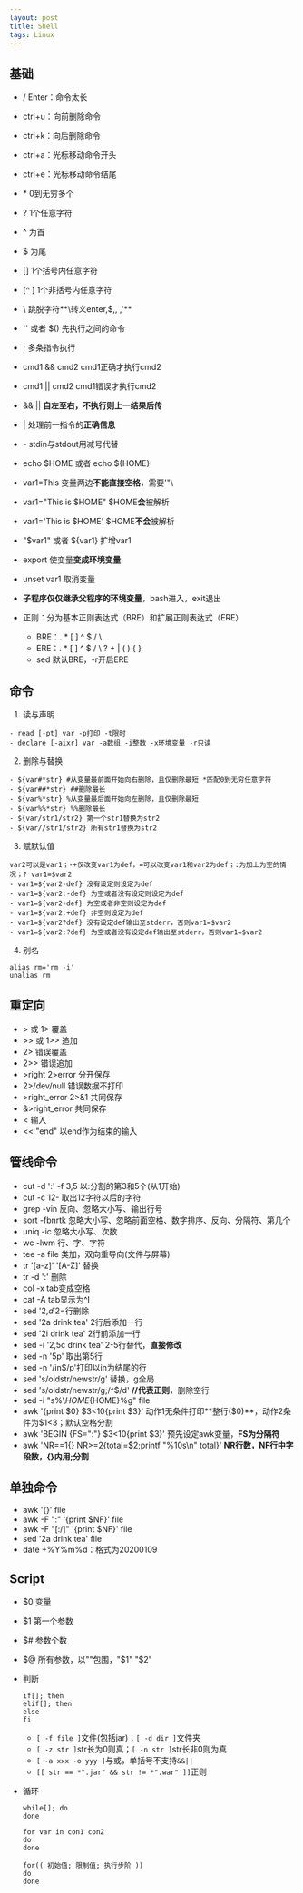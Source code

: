 ```yaml
---
layout: post
title: Shell
tags: Linux
---
```


## 基础
- / Enter：命令太长
- ctrl+u：向前删除命令
- ctrl+k：向后删除命令
- ctrl+a：光标移动命令开头
- ctrl+e：光标移动命令结尾

- \* 0到无穷多个
- ? 1个任意字符
- ^ 为首
- $ 为尾
- [] 1个括号内任意字符
- [^ ] 1个非括号内任意字符
- \ 跳脱字符**\转义enter,$,\, ,'**
- `` 或者 $() 先执行之间的命令
- ; 多条指令执行
- cmd1 && cmd2 cmd1正确才执行cmd2
- cmd1 \|\| cmd2 cmd1错误才执行cmd2
- && \|\| **自左至右，不执行则上一结果后传**
- \| 处理前一指令的**正确信息**
- \- stdin与stdout用减号代替
- echo $HOME 或者 echo ${HOME}
- var1=This 变量两边**不能直接空格**，需要'"\
- var1="This is $HOME"  $HOME**会**被解析
- var1='This is $HOME'  $HOME**不会**被解析 
- "$var1" 或者 ${var1} 扩增var1
- export 使变量**变成环境变量**
- unset var1 取消变量
- **子程序仅仅继承父程序的环境变量**，bash进入，exit退出

- 正则：分为基本正则表达式（BRE）和扩展正则表达式（ERE）
	- BRE：. \* [ ] ^ $ / \\
	- ERE：. \* [ ] ^ $ / \\ ? + | ( ) { }
	- sed 默认BRE，-r开启ERE

## 命令
1. 读与声明
```
- read [-pt] var -p打印 -t限时
- declare [-aixr] var -a数组 -i整数 -x环境变量 -r只读
```
2. 删除与替换
```
- ${var#*str} #从变量最前面开始向右删除，且仅删除最短 *匹配0到无穷任意字符
- ${var##*str} ##删除最长
- ${var%*str} %从变量最后面开始向左删除，且仅删除最短
- ${var%%*str} %%删除最长
- ${var/str1/str2} 第一个str1替换为str2
- ${var//str1/str2} 所有str1替换为str2
```
3. 赋默认值
```
var2可以是var1；-+仅改变var1为def，=可以改变var1和var2为def；:为加上为空的情况；? var1=$var2
- var1=${var2-def} 没有设定则设定为def
- var1=${var2:-def} 为空或者没有设定则设定为def
- var1=${var2+def} 为空或者非空则设定为def
- var1=${var2:+def} 非空则设定为def
- var1=${var2?def} 没有设定def输出至stderr，否则var1=$var2
- var1=${var2:?def} 为空或者没有设定def输出至stderr，否则var1=$var2
```
4. 别名
```
alias rm='rm -i'
unalias rm
```

## 重定向
- \> 或 1\> 覆盖
- \>\> 或 1\>\> 追加
- 2\> 错误覆盖
- 2\>\> 错误追加
- \>right 2\>error 分开保存
- 2\>/dev/null 错误数据不打印
- \>right_error 2\>&1 共同保存
- &\>right_error 共同保存
- < 输入
- \<\< "end" 以end作为结束的输入

## 管线命令

- cut -d ':' -f 3,5 以:分割的第3和5个(从1开始)
- cut -c 12- 取出12字符以后的字符
- grep -vin 反向、忽略大小写、输出行号
- sort -fbnrtk 忽略大小写、忽略前面空格、数字排序、反向、分隔符、第几个
- uniq -ic 忽略大小写、次数
- wc -lwm 行、字、字符
- tee -a file 类加，双向重导向(文件与屏幕)
- tr '[a-z]' '[A-Z]' 替换
- tr -d ':' 删除
- col -x tab变成空格
- cat -A tab显示为^I
- sed '2,$d' 2-$行删除
- sed '2a drink tea' 2行后添加一行
- sed '2i drink tea' 2行前添加一行
- sed -i '2,5c drink tea' 2-5行替代，**直接修改**
- sed -n '5p' 取出第5行
- sed -n '/in$/p'打印以in为结尾的行
- sed 's/oldstr/newstr/g' 替换，g全局
- sed 's/oldstr/newstr/g;/^$/d' **//代表正则**，删除空行
- sed -i "s%\\${HOME}%${HOME}%g" file
- awk '{print $0} $3<10{print $3}' 动作1无条件打印**整行($0)**，动作2条件为$1<3；默认空格分割
- awk 'BEGIN {FS=":"} $3<10{print $3}' 预先设定awk变量，**FS为分隔符**
- awk 'NR==1{} NR>=2{total=$2;printf "%10s\n" total}' **NR行数，NF行中字段数，{}内用;分割**

## 单独命令

- awk '{}' file
- awk -F ":" '{print $NF}' file
- awk -F "[:/]" '{print $NF}' file
- sed '2a drink tea' file
- date +%Y%m%d：格式为20200109

## Script

- $0 变量
- $1 第一个参数
- $# 参数个数
- $@ 所有参数，以""包围，"$1" "$2"
- 判断
    ```
    if[]; then
    elif[]; then
    else
    fi
    ```
    - `[ -f file ]`文件(包括jar)；`[ -d dir ]`文件夹
    - `[ -z str ]`str长为0则真；`[ -n str ]`str长非0则为真
    - `[ -a xxx -o yyy ]`与或，单括号不支持`&&||`
    - `[[ str == *".jar" && str != *".war" ]]`正则
    
- 循环
    ```
    while[]; do
    done

    for var in con1 con2
    do
    done

    for(( 初始值; 限制值; 执行步阶 ))
    do
    done
    ```